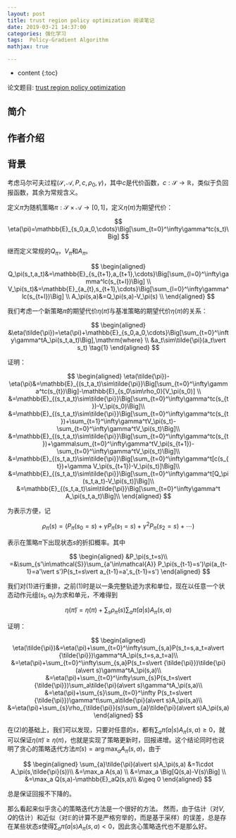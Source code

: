 ```yaml
---
layout: post
title: trust region policy optimization 阅读笔记
date: 2019-03-21 14:37:00
categories: 强化学习
tags:  Policy-Gradient Algorithm 
mathjax: true

---
```


* content
{:toc}

论文题目: [trust region policy optimization](http://proceedings.mlr.press/v37/schulman15.pdf)

## 简介







## 作者介绍

## 背景

考虑马尔可夫过程$(\mathcal{S},\mathcal{A},P,c,\rho_0,\gamma)$，其中$c$是代价函数，$c:\mathcal{S}\to \mathbb{R}$，类似于负回报函数，其余为常规含义。

定义$\pi$为随机策略$\pi:\mathcal{S}\times\mathcal{A}\to[0,1]$，定义$\eta(\pi)$为期望代价：

$$
\eta(\pi)=\mathbb{E}_{s_0,a_0,\cdots}\Big[\sum_{t=0}^\infty\gamma^tc(s_t)\Big]
$$

继而定义常规的$Q_\pi$，$V_\pi$和$A_\pi$。

$$
\begin{aligned}
Q_\pi(s_t,a_t)&=\mathbb{E}_{s_{t+1},a_{t+1},\cdots}\Big[\sum_{l=0}^\infty\gamma^lc(s_{t+l})\Big] \\
V_\pi(s_t)&=\mathbb{E}_{a_{t},s_{t+1},\cdots}\Big[\sum_{l=0}^\infty\gamma^lc(s_{t+l})\Big] \\
A_\pi(s,a)&=Q_\pi(s,a)-V_\pi(s) \\
\end{aligned}
$$

我们考虑一个新策略$\tilde{\pi}$的期望代价$\eta(\tilde{\pi})$与基准策略的期望代价$\eta(\pi)$的关系：

$$
\begin{aligned}
&\eta(\tilde{\pi})=\eta(\pi)+\mathbb{E}_{s_0,a_0,\cdots}\Big[\sum_{t=0}^\infty\gamma^tA_\pi(s_t,a_t)\Big],\mathrm{where} \\
&a_t\sim\tilde{\pi}(a_t\vert s_t)     \tag{1}
\end{aligned}
$$

证明：

$$
\begin{aligned}
\eta(\tilde{\pi})-\eta(\pi)&=\mathbb{E}_{(s_t,a_t)\sim\tilde{\pi}}\Big[\sum_{t=0}^\infty\gamma^tc(s_{t})\Big]-\mathbb{E}_{s_0\sim\rho_0}[V_\pi(s_0)] \\
&=\mathbb{E}_{(s_t,a_t)\sim\tilde{\pi}}\Big[\sum_{t=0}^\infty\gamma^tc(s_{t})-V_\pi(s_0)\Big]\\
&=\mathbb{E}_{(s_t,a_t)\sim\tilde{\pi}}\Big[\sum_{t=0}^\infty\gamma^tc(s_{t})+\sum_{t=1}^\infty\gamma^tV_\pi(s_t)-\sum_{t=0}^\infty\gamma^tV_\pi(s_t)\Big]\\
&=\mathbb{E}_{(s_t,a_t)\sim\tilde{\pi}}\Big[\sum_{t=0}^\infty\gamma^tc(s_{t})+\gamma\sum_{t=0}^\infty\gamma^tV_\pi(s_{t+1})-\sum_{t=0}^\infty\gamma^tV_\pi(s_t)\Big]\\
&=\mathbb{E}_{(s_t,a_t)\sim\tilde{\pi}}\Big[\sum_{t=0}^\infty\gamma^t[c(s_{t})+\gamma V_\pi(s_{t+1})-V_\pi(s_t)]\Big]\\
&=\mathbb{E}_{(s_t,a_t)\sim\tilde{\pi}}\Big[\sum_{t=0}^\infty\gamma^t[Q_\pi(s_t,a_t)-V_\pi(s_t)]\Big]\\
&=\mathbb{E}_{(s_t,a_t)\sim\tilde{\pi}}\Big[\sum_{t=0}^\infty\gamma^t A_\pi(s_t,a_t)\Big]\\
\end{aligned}
$$

为表示方便，记

$$
\rho_\pi(s)=(P_\pi(s_0=s)+\gamma P_\pi(s_1=s)+\gamma^2 P_\pi(s_2=s)+\cdots) 
$$

表示在策略$\pi$下出现状态$s$的折扣概率。其中

$$
\begin{aligned}
&P_\pi(s_t=s)\\
=&\sum_{s'\in\mathcal{S}}\sum_{a'\in\mathcal{A}} P_\pi(s_{t-1}=s')\pi(a_{t-1}=a'\vert s')P(s_t=s\vert a_{t-1}=a',s_{t-1}=s')
\end{aligned}
$$

我们对$(1)$进行重排，之前$(1)$时是以一条完整轨迹为求和单位，现在以任意一个状态动作元组$(s_t,a_t)$为求和单元，不难得到

$$
\eta(\tilde{\pi})=\eta(\pi)+\sum_{s}\rho_{\tilde{\pi}}(s)\sum_{a}\tilde{\pi}(a\vert s)A_\pi(s,a)\tag{2}
$$

证明：

$$
\begin{aligned}
\eta(\tilde{\pi})&=\eta(\pi)+\sum_{t=0}^\infty\sum_{s,a}P(s_t=s,a_t=a\vert {\tilde{\pi}})\gamma^tA_\pi(s_t=s,a_t=a)\\
&=\eta(\pi)+\sum_{t=0}^\infty\sum_{s,a}P(s_t=s\vert {\tilde{\pi}})\tilde{\pi}(a\vert s)\gamma^tA_\pi(s,a)\\
&=\eta(\pi)+\sum_{t=0}^\infty\sum_{s}P(s_t=s\vert {\tilde{\pi}})\sum_a\tilde{\pi}(a\vert s)\gamma^tA_\pi(s,a)\\
&=\eta(\pi)+\sum_{s}\sum_{t=0}^\infty P(s_t=s\vert {\tilde{\pi}})\gamma^t\sum_a\tilde{\pi}(a\vert s)A_\pi(s,a)\\
&=\eta(\pi)+\sum_{s}\rho_{\tilde{\pi}}(s)\sum_{a}\tilde{\pi}(a\vert s)A_\pi(s,a) 
\end{aligned}
$$

在$(2)$的基础上，我们可以发现，只要对任意的$s$，都有$\sum_{a}\tilde{\pi}(a\vert s)A_\pi(s,a) \geq 0$，就可以保证$\eta(\tilde{\pi})\geq\eta(\pi)$，也就是实现了策略更新时，回报递增。这个结论同时也说明了贪心的策略迭代方法$\tilde{\pi}(s)=\arg\max_a A_\pi(s,a)$，由于

$$
\begin{aligned}
\sum_{a}\tilde{\pi}(a\vert s)A_\pi(s,a) &=1\cdot A_\pi(s,\tilde{\pi}(s))\\
&=\max_a A(s,a) \\
&=\max_a \Big[Q(s,a)-V(s)\Big] \\
&=\max_a Q(s,a)-\mathbb{E}_aQ(s,a)\\
&\geq 0 
\end{aligned}
$$

总是保证回报不下降的。

那么看起来似乎贪心的策略迭代方法是一个很好的方法。
然而，由于估计（对$V,Q$的估计）和近似（对$\mathbb{E}$的计算不是严格穷举的，而是基于采样）的误差，总是存在某些状态$s$使得$\sum_{a}\tilde{\pi}(a\vert s)A_\pi(s,a) < 0$，因此贪心策略迭代也不是那么好。










